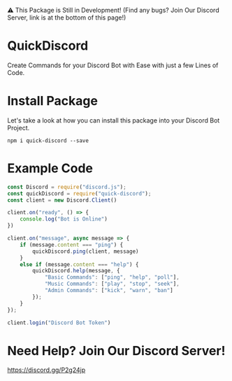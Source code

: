 ⚠ This Package is Still in Development! (Find any bugs? Join Our Discord Server, link is at the bottom of this page!)

# QuickDiscord

Create Commands for your Discord Bot with Ease with just a few Lines of Code.

# Install Package

Let's take a look at how you can install this package into your Discord Bot Project.

`npm i quick-discord --save`

# Example Code

```js
const Discord = require("discord.js");
const quickDiscord = require("quick-discord");
const client = new Discord.Client()

client.on("ready", () => {
    console.log("Bot is Online")
})

client.on("message", async message => {
    if (message.content === "ping") {
        quickDiscord.ping(client, message)
    }
    else if (message.content === "help") {
        quickDiscord.help(message, {
            "Basic Commands": ["ping", "help", "poll"],
            "Music Commands": ["play", "stop", "seek"],
            "Admin Commands": ["kick", "warn", "ban"]
        });
    }
});

client.login("Discord Bot Token")
```

# Need Help? Join Our Discord Server!

https://discord.gg/P2g24jp